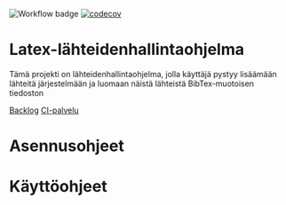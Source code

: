 ![Workflow badge](https://github.com/LassiEH/TJTA-miniprojekti/workflows/CI/badge.svg) [![codecov](https://codecov.io/gh/LassiEH/TJTA-miniprojekti/graph/badge.svg?token=HNUGVO7OBZ)](https://codecov.io/gh/LassiEH/TJTA-miniprojekti)
# Latex-lähteidenhallintaohjelma

Tämä projekti on lähteidenhallintaohjelma, jolla käyttäjä pystyy lisäämään lähteitä järjestelmään ja luomaan näistä lähteistä BibTex-muotoisen tiedoston

[Backlog](https://docs.google.com/spreadsheets/d/1ZqoGZ5sTRbRQzgd5EEx1LjCS2qIPFBNyBnGplteZyd4/edit?usp=sharing)
[CI-palvelu](https://app.codecov.io/gh/LassiEH/TJTA-miniprojekti)

# Asennusohjeet

# Käyttöohjeet

